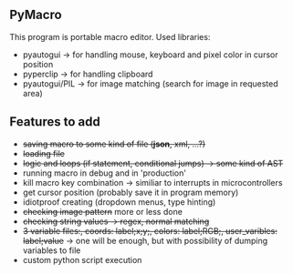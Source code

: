 ## PyMacro
This program is portable macro editor. Used libraries:
- pyautogui -> for handling mouse, keyboard and pixel color in cursor position
- pyperclip -> for handling clipboard
- pyautogui/PIL -> for image matching (search for image in requested area)

## Features to add
- ~~saving macro to some kind of file (**json**, xml, ...?)~~
- ~~loading file~~
- ~~logic and loops (if statement, conditional jumps) -> some kind of AST~~
- running macro in debug and in 'production'
- kill macro key combination -> similiar to interrupts in microcontrollers
- get cursor position (probably save it in program memory)
- idiotproof creating (dropdown menus, type hinting)
- ~~checking image pattern~~ more or less done
- ~~checking string values -> regex, normal matching~~
- ~~3 variable files:, coords: label;x;y;,  colors: label;RGB;, user_varibles: label;value~~ -> one will be enough, but with possibility of dumping variables to file
- custom python script execution
